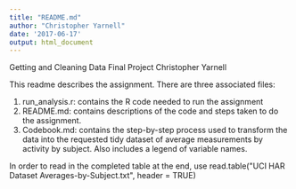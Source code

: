 ```yaml
---
title: "README.md"
author: "Christopher Yarnell"
date: '2017-06-17'
output: html_document
---
```


Getting and Cleaning Data Final Project
Christopher Yarnell

This readme describes the assignment. There are three associated files: 

1) run_analysis.r: contains the R code needed to run the assignment
2) README.md: contains descriptions of the code and steps taken to do the assignment.
3) Codebook.md: contains the step-by-step process used to transform the data into the requested tidy dataset of average measurements by activity by subject. Also includes a legend of variable names.

In order to read in the completed table at the end, use read.table("UCI HAR Dataset Averages-by-Subject.txt", header = TRUE)


